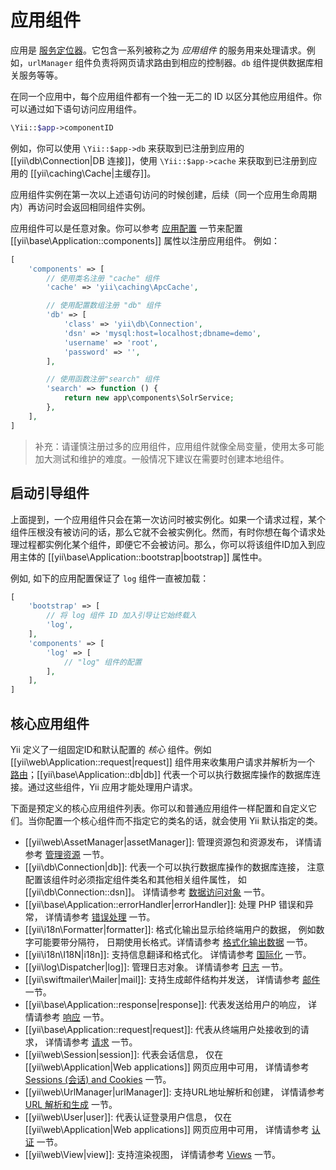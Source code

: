 应用组件
======================

应用是 [服务定位器](concept-service-locator.md)。它包含一系列被称之为 *应用组件* 的服务用来处理请求。例如，`urlManager` 组件负责将网页请求路由到相应的控制器。`db` 组件提供数据库相关服务等等。

在同一个应用中，每个应用组件都有一个独一无二的 ID 以区分其他应用组件。你可以通过如下语句访问应用组件。

```php
\Yii::$app->componentID
```

例如，你可以使用 `\Yii::$app->db` 来获取到已注册到应用的 [[yii\db\Connection|DB 连接]]，使用 `\Yii::$app->cache` 来获取到已注册到应用的 [[yii\caching\Cache|主缓存]]。

应用组件实例在第一次以上述语句访问的时候创建，后续（同一个应用生命周期内）再访问时会返回相同组件实例。

应用组件可以是任意对象。你可以参考 [应用配置](structure-applications.md#application-configurations) 一节来配置 [[yii\base\Application::components]] 属性以注册应用组件。
例如：

```php
[
    'components' => [
        // 使用类名注册 "cache" 组件
        'cache' => 'yii\caching\ApcCache',

        // 使用配置数组注册 "db" 组件
        'db' => [
            'class' => 'yii\db\Connection',
            'dsn' => 'mysql:host=localhost;dbname=demo',
            'username' => 'root',
            'password' => '',
        ],

        // 使用函数注册"search" 组件
        'search' => function () {
            return new app\components\SolrService;
        },
    ],
]
```

> 补充：请谨慎注册过多的应用组件，应用组件就像全局变量，使用太多可能加大测试和维护的难度。一般情况下建议在需要时创建本地组件。


## 启动引导组件 <span id="bootstrapping-components"></span>

上面提到，一个应用组件只会在第一次访问时被实例化。如果一个请求过程，某个组件压根没有被访问的话，那么它就不会被实例化。然而，有时你想在每个请求处理过程都实例化某个组件，即便它不会被访问。那么，你可以将该组件ID加入到应用主体的 [[yii\base\Application::bootstrap|bootstrap]] 属性中。

例如, 如下的应用配置保证了 `log` 组件一直被加载：

```php
[
    'bootstrap' => [
        // 将 log 组件 ID 加入引导让它始终载入
        'log',
    ],
    'components' => [
        'log' => [
            // "log" 组件的配置
        ],
    ],
]
```


## 核心应用组件 <span id="core-application-components"></span>

Yii 定义了一组固定ID和默认配置的 *核心* 组件。例如[[yii\web\Application::request|request]] 组件用来收集用户请求并解析为一个 [路由](runtime-routing.md)；[[yii\base\Application::db|db]] 代表一个可以执行数据库操作的数据库连接。通过这些组件，Yii 应用才能处理用户请求。

下面是预定义的核心应用组件列表。你可以和普通应用组件一样配置和自定义它们。当你配置一个核心组件而不指定它的类名的话，就会使用 Yii 默认指定的类。

* [[yii\web\AssetManager|assetManager]]: 管理资源包和资源发布，
  详情请参考 [管理资源](output-assets.md) 一节。
* [[yii\db\Connection|db]]: 代表一个可以执行数据库操作的数据库连接，
  注意配置该组件时必须指定组件类名和其他相关组件属性，
  如[[yii\db\Connection::dsn]]。
  详情请参考 [数据访问对象](db-dao.md) 一节。
* [[yii\base\Application::errorHandler|errorHandler]]: 处理 PHP 错误和异常，
  详情请参考 [错误处理](tutorial-handling-errors.md) 一节。
* [[yii\i18n\Formatter|formatter]]: 格式化输出显示给终端用户的数据，
  例如数字可能要带分隔符，
  日期使用长格式。详情请参考 [格式化输出数据](output-formatting.md) 一节。
* [[yii\i18n\I18N|i18n]]: 支持信息翻译和格式化。
  详情请参考 [国际化](tutorial-i18n.md) 一节。
* [[yii\log\Dispatcher|log]]: 管理日志对象。
  详情请参考 [日志](tutorial-logging.md) 一节。
* [[yii\swiftmailer\Mailer|mail]]: 支持生成邮件结构并发送，
  详情请参考 [邮件](tutorial-mailing.md) 一节。
* [[yii\base\Application::response|response]]: 代表发送给用户的响应，
  详情请参考 [响应](runtime-responses.md) 一节。
* [[yii\base\Application::request|request]]: 代表从终端用户处接收到的请求，
  详情请参考 [请求](runtime-requests.md) 一节。
* [[yii\web\Session|session]]: 代表会话信息，
  仅在[[yii\web\Application|Web applications]] 网页应用中可用，
  详情请参考 [Sessions (会话) and Cookies](runtime-sessions-cookies.md) 一节。
* [[yii\web\UrlManager|urlManager]]: 支持URL地址解析和创建，
  详情请参考 [URL 解析和生成](runtime-url-handling.md) 一节。
* [[yii\web\User|user]]: 代表认证登录用户信息，
  仅在[[yii\web\Application|Web applications]] 网页应用中可用，
  详情请参考 [认证](security-authentication.md) 一节。
* [[yii\web\View|view]]: 支持渲染视图，
  详情请参考 [Views](structure-views.md) 一节。
